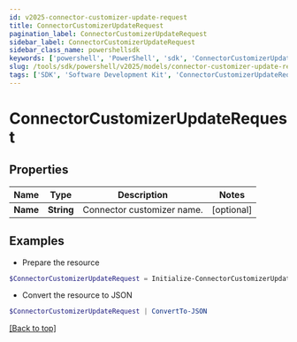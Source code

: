 ```yaml
---
id: v2025-connector-customizer-update-request
title: ConnectorCustomizerUpdateRequest
pagination_label: ConnectorCustomizerUpdateRequest
sidebar_label: ConnectorCustomizerUpdateRequest
sidebar_class_name: powershellsdk
keywords: ['powershell', 'PowerShell', 'sdk', 'ConnectorCustomizerUpdateRequest', 'V2025ConnectorCustomizerUpdateRequest'] 
slug: /tools/sdk/powershell/v2025/models/connector-customizer-update-request
tags: ['SDK', 'Software Development Kit', 'ConnectorCustomizerUpdateRequest', 'V2025ConnectorCustomizerUpdateRequest']
---
```



# ConnectorCustomizerUpdateRequest

## Properties

Name | Type | Description | Notes
------------ | ------------- | ------------- | -------------
**Name** | **String** | Connector customizer name. | [optional] 

## Examples

- Prepare the resource
```powershell
$ConnectorCustomizerUpdateRequest = Initialize-ConnectorCustomizerUpdateRequest  -Name My Custom Connector
```

- Convert the resource to JSON
```powershell
$ConnectorCustomizerUpdateRequest | ConvertTo-JSON
```


[[Back to top]](#) 

